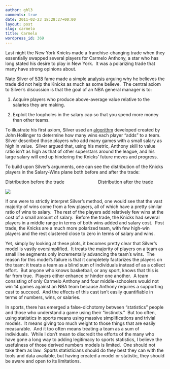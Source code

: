 ```yaml
---
author: ghl3
comments: true
date: 2011-02-23 18:28:27+00:00
layout: post
slug: carmelo
title: Carmelo
wordpress_id: 369
---
```


Last night the New York Knicks made a franchise-changing trade when they essentially swapped several players for Carmelo Anthony, a star who has long stated his desire to play in New York.  It was a polarizing trade that many have strong opinions about.

Nate Silver of [538](http://fivethirtyeight.blogs.nytimes.com/) fame made a simple [analysis](http://fivethirtyeight.blogs.nytimes.com/2011/02/22/deal-for-anthony-may-limit-knicks-upside/) arguing why he believes the trade did not help the Knicks as much as some believe.  The central axiom to Silver’s discussion is that the goal of an NBA general manager is to:

1. Acquire players who produce above-average value relative to the salaries they are making.

2. Exploit the loopholes in the salary cap so that you spend more money than other teams.

To illustrate his first axiom, Silver used an [algorithm](http://insider.espn.go.com/nba/hollinger/statistics?sort=VORPe&action=login&appRedirect=http%3a%2f%2finsider.espn.go.com%2fnba%2fhollinger%2fstatistics%3fsort%3dVORPe) developed created by John Hollinger to determine how many wins each player “adds” to a team.  Silver described those players who add many games with a small salary as high in value.  Silver argued that, using his metric, Anthony skill to value ratio isn’t as high as that of other superstars around the league, and his large salary will end up hindering the Knicks’ future moves and progress.

To build upon Silver’s arguments, one can see the distribution of the Knicks players in the Salary-Wins plane both before and after the trade:


Distribution before the trade                           Distribution after the trade


[![](http://www.spontaneoussymmetry.com/blog/wp-content/uploads/2011/02/Knicks1.gif)](http://www.spontaneoussymmetry.com/blog/wp-content/uploads/2011/02/Knicks1.gif)

If one were to strictly interpret Silver’s method, one would see that the vast majority of wins come from a few players, all of which have a pretty similar ratio of wins to salary.  The rest of the players add relatively few wins at the cost of a small amount of salary.  Before the trade, the Knicks had several players in a middle range in terms of both wins added and salary cost.  Post trade, the Knicks are a much more polarized team, with few high-win players and the rest clustered close to zero in terms of salary and wins.

Yet, simply by looking at these plots, it becomes pretty clear that Silver’s model is vastly oversimplified.  It treats the majority of players on a team as small line segments only incrementally advancing the team’s wins.  The reason for this model’s failure is that it completely factorizes the players on the team: it treats a team as a blind sum of individuals instead of as a collect effort.  But anyone who knows basketball, or any sport, knows that this is far from true.  Players either enhance or hinder one another.  A team consisting of only Carmelo Anthony and four middle-schoolers would not win 14 games against an NBA team because Anthony requires a supporting cast to succeed.  And the effects of this cast isn’t easily quantifiable in terms of numbers, wins, or salaries.

In sports, there has emerged a false-dichotomy between “statistics” people and those who understand a game using their “instincts.”  But too often, using statistics in sports means using massive simplifications and trivial models.  It means giving too much weight to those things that are easily measurable.  And it too often means treating a team as a sum of individuals.  While I don’t mean to discredit the efforts of the many who have gone a long way to adding legitimacy to sports statistics, I believe the usefulness of those derived numbers models is limited.  One should not take them as law.  Sports statisticians should do they best they can with the tools and data available, but having created a model or statistic, they should be aware and open to its limitations.
